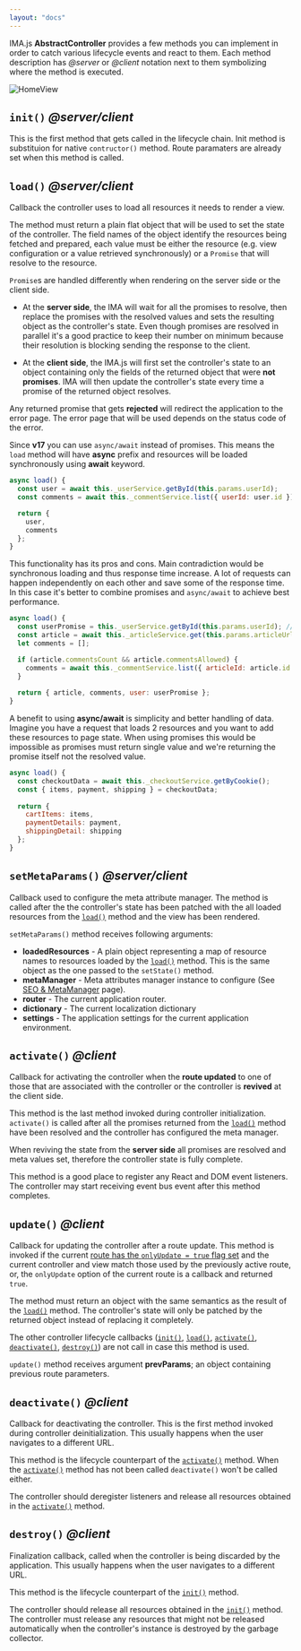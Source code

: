 ```yaml
---
layout: "docs"
---
```


IMA.js **AbstractController** provides a few methods you can implement in order to catch various lifecycle events and react to them. Each method description has *@server* or *@client* notation next to them symbolizing where the method is executed.

<div class="image is-padded-with-shadow">
  <img src="{{ '/img/docs/diagram-controller.png?v=' | append: site.github.build_revision | relative_url }}" alt="HomeView"/>
</div>

## `init()` *@server/client*

This is the first method that gets called in the lifecycle chain. Init method is substituion for native `contructor()` method. Route paramaters are already set when this method is called.

## `load()` *@server/client*

Callback the controller uses to load all resources it needs to render a view.

The method must return a plain flat object that will be used to set the state of the controller. The field names of the object identify the resources being fetched and prepared, each value must be either the resource (e.g. view configuration or a value retrieved synchronously) or a `Promise` that will resolve to the resource.

`Promise`s are handled differently when rendering on the server side or the client side.

- At the **server side**, the IMA will wait for all the promises to resolve, then replace the promises with the resolved values and sets the resulting object as the controller's state. Even though promises are resolved in parallel it's a good practice to keep their number on minimum because their resolution is blocking sending the response to the client.

- At the **client side**, the IMA.js will first set the controller's state to
an object containing only the fields of the returned object that were
**not promises**. IMA will then update the controller's state every time a
promise of the returned object resolves.

Any returned promise that gets **rejected** will redirect the application to
the error page. The error page that will be used depends on the status
code of the error.

Since **v17** you can use `async/await` instead of promises. This means the `load` method will have **async** prefix and resources will be loaded synchronously using **await** keyword. 

```javascript
async load() {
  const user = await this._userService.getById(this.params.userId);
  const comments = await this._commentService.list({ userId: user.id });

  return {
    user,
    comments
  };
}
```

This functionality has its pros and cons. Main contradiction would be synchronous loading and thus response time increase. A lot of requests can happen independently on each other and save some of the response time. In this case it's better to combine promises and `async/await` to achieve best performance.

```javascript
async load() {
  const userPromise = this._userService.getById(this.params.userId); // load parallel to article and comments
  const article = await this._articleService.get(this.params.articleUrl);
  let comments = [];

  if (article.commentsCount && article.commentsAllowed) {
    comments = await this._commentService.list({ articleId: article.id });
  }
  
  return { article, comments, user: userPromise };
}
```

A benefit to using **async/await** is simplicity and better handling of data. Imagine you have a request that loads 2 resources and you want to add these resources to page state. When using promises this would be impossible as promises must return single value and we're returning the promise itself not the resolved value.

```javascript
async load() {
  const checkoutData = await this._checkoutService.getByCookie();
  const { items, payment, shipping } = checkoutData;
  
  return {
    cartItems: items,
    paymentDetails: payment,
    shippingDetail: shipping
  };
}
```

## `setMetaParams()` *@server/client*

Callback used to configure the meta attribute manager. The method is
called after the the controller's state has been patched with the all
loaded resources from the [`load()`](#load-serverclient) method and the view has been rendered.

`setMetaParams()` method receives following arguments:
- **loadedResources** - A plain object representing a map of resource names to resources loaded by the [`load()`](#load-serverclient) method. This is the same object as the one passed to the `setState()` method.
- **metaManager** - Meta attributes manager instance to configure (See [SEO & MetaManager](/docs/seo-and-meta-manager.html) page).
- **router** - The current application router.
- **dictionary** - The current localization dictionary
- **settings** - The application settings for the current application environment.

## `activate()` *@client*

Callback for activating the controller when the **route updated** to one of those that are associated with the controller or the controller is **revived** at the client side.

This method is the last method invoked during controller initialization. `activate()` is called after all the promises returned from the [`load()`](#load-serverclient) method have been resolved and the controller has configured the meta manager. 

When reviving the state from the **server side** all promises are resolved and meta values set, therefore the controller state is fully complete.

This method is a good place to register any React and DOM event listeners. The controller may start receiving event bus event after this method completes.

## `update()` *@client*

Callback for updating the controller after a route update. This method
is invoked if the current [route has the `onlyUpdate = true` flag set](https://github.com/seznam/IMA.js-skeleton/wiki/Routing#4-options) and the current controller and view match those used by the previously active route, or, the `onlyUpdate` option of the current route is a callback and returned `true`.

The method must return an object with the same semantics as the result
of the [`load()`](#load-serverclient) method. The controller's state will only be
patched by the returned object instead of replacing it completely.

The other controller lifecycle callbacks ([`init()`](#init--serverclient), [`load()`](#load-serverclient), [`activate()`](#activate--client), [`deactivate()`](#deactivate--client), [`destroy()`](#destroy--client)) are not call in case this method is used.

`update()` method receives argument **prevParams**; an object containing previous route parameters. 

## `deactivate()` *@client*

Callback for deactivating the controller. This is the first
method invoked during controller deinitialization. This usually happens
when the user navigates to a different URL.

This method is the lifecycle counterpart of the [`activate()`](#activate--client) method. When the [`activate()`](#activate--client) method has not been called `deactivate()` won't be called either. 

The controller should deregister listeners and release all
resources obtained in the [`activate()`](#activate--client) method.

## `destroy()` *@client*

Finalization callback, called when the controller is being discarded by the application. This usually happens when the user navigates to a different URL.

This method is the lifecycle counterpart of the [`init()`](#init--serverclient) method.

The controller should release all resources obtained in the [`init()`](#init--serverclient) method. The controller must release any resources that might not be released automatically when the controller's instance
is destroyed by the garbage collector.
